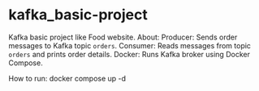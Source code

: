 # kafka_basic-project
Kafka basic project like Food website.
About: 
Producer: Sends order messages to Kafka topic `orders`. 
Consumer: Reads messages from topic `orders` and prints order details.
Docker: Runs Kafka broker using Docker Compose.

How to run:
docker compose up -d
